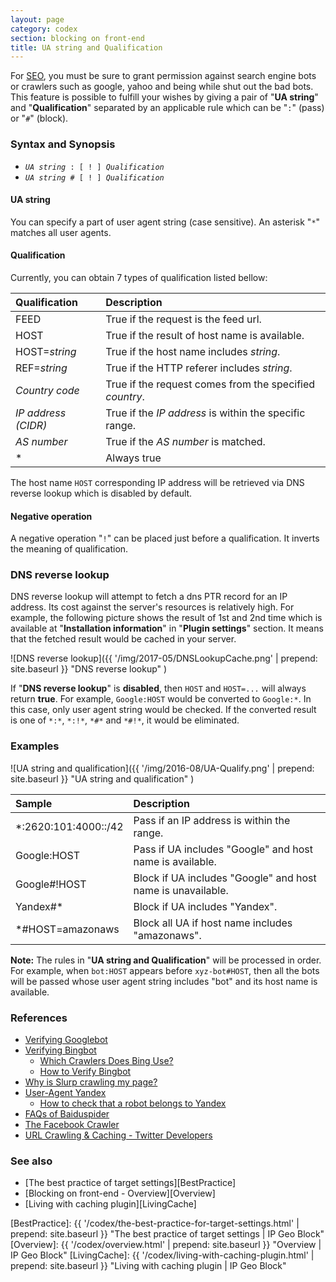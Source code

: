```yaml
---
layout: page
category: codex
section: blocking on front-end
title: UA string and Qualification
---
```


For [SEO][SEO-WIKI], you must be sure to grant permission against search engine 
bots or crawlers such as google, yahoo and being while shut out the bad bots.
This feature is possible to fulfill your wishes by giving a pair of 
"**UA string**" and "**Qualification**" separated by an applicable rule which 
can be "`:`" (pass) or "`#`" (block).

### Syntax and Synopsis ###

* <code><em>UA string</em> : [ ! ] <em>Qualification</em></code>
* <code><em>UA string</em> # [ ! ] <em>Qualification</em></code>

#### UA string ####

You can specify a part of user agent string (case sensitive). An asterisk "`*`"
matches all user agents.

#### Qualification ####

Currently, you can obtain 7 types of qualification listed bellow:

| Qualification       | Description                                            |
|:--------------------|:-------------------------------------------------------|
| FEED                | True if the request is the feed url.                   |
| HOST                | True if the result of host name is available.          |
| HOST=_string_       | True if the host name includes _string_.               |
| REF=_string_        | True if the HTTP referer includes _string_.            |
| _Country code_      | True if the request comes from the specified _country_.|
| _IP address (CIDR)_ | True if the _IP address_ is within the specific range. |
| _AS number_         | True if the _AS number_ is matched.                    |
| *                   | Always true                                            |

The host name `HOST` corresponding IP address will be retrieved via DNS reverse
lookup which is disabled by default.

#### Negative operation ####

A negative operation "`!`" can be placed just before a qualification. It inverts
the meaning of qualification.

### DNS reverse lookup ###

DNS reverse lookup will attempt to fetch a dns PTR record for an IP address.
Its cost against the server's resources is relatively high. For example, the 
following picture shows the result of 1st and 2nd time which is available at 
"**Installation information**" in "**Plugin settings**" section. It means that 
the fetched result would be cached in your server.

![DNS reverse lookup]({{ '/img/2017-05/DNSLookupCache.png' | prepend: site.baseurl }}
 "DNS reverse lookup"
)

If "**DNS reverse lookup**" is **disabled**, then `HOST` and `HOST=...` will 
always return **true**. For example, `Google:HOST` would be converted to 
`Google:*`. In this case, only user agent string would be checked. If the 
converted result is one of `*:*`, `*:!*`, `*#*` and `*#!*`, it would be 
eliminated.

### Examples ###

![UA string and qualification]({{ '/img/2016-08/UA-Qualify.png' | prepend: site.baseurl }}
 "UA string and qualification"
)

| Sample               | Description                                                 |
|:---------------------|:------------------------------------------------------------|
| *:2620:101:4000::/42 | Pass  if an IP address is within the range.                 |
| Google:HOST          | Pass  if UA includes "Google" and host name is available.   |
| Google#!HOST         | Block if UA includes "Google" and host name is unavailable. |
| Yandex#*             | Block if UA includes "Yandex".                              |
| *#HOST=amazonaws     | Block all UA if host name includes "amazonaws".             |

<div class="alert alert-info">
	<strong>Note:</strong> The rules in "<strong>UA string and Qualification</strong>"
	will be processed in order. For example, when <code>bot:HOST</code> appears
	before <code>xyz-bot#HOST</code>, then all the bots will be passed whose
	user agent string includes "bot" and its host name is available.
</div>

### References ###

- [Verifying Googlebot](https://support.google.com/webmasters/answer/80553?hl=en "Verifying Googlebot - Search Console Help")
- [Verifying Bingbot](https://www.bing.com/webmaster/help/how-to-verify-bingbot-3905dc26 "How to Verify Bingbot - Bing Webmaster Tools")
  - [Which Crawlers Does Bing Use?](https://www.bing.com/webmaster/help/which-crawlers-does-bing-use-8c184ec0 "Which Crawlers Does Bing Use? - Bing Webmaster Tools")
  - [How to Verify Bingbot](https://www.bing.com/webmaster/help/how-to-verify-bingbot-3905dc26 "How to Verify Bingbot - Bing Webmaster Tools")
- [Why is Slurp crawling my page?](https://help.yahoo.com/kb/SLN22600.html "Why is Slurp crawling my page? - Yahoo Help - SLN22600")
- [User-Agent Yandex](https://yandex.com/support/search/robots/user-agent.html "User-Agent Yandex - Search - Yandex.Support")
  - [How to check that a robot belongs to Yandex](https://yandex.com/support/webmaster/robot-workings/check-yandex-robots.xml "How to check that a robot belongs to Yandex — Webmaster — Yandex.Support")
- [FAQs of Baiduspider](http://help.baidu.com/question?prod_en=master&class=Baiduspider#title_2 "Baidu customer service center - Master platform")
- [The Facebook Crawler](https://developers.facebook.com/docs/sharing/webmasters/crawler "Facebook Crawler - Sharing - Documentation - Facebook for Developers")
- [URL Crawling &amp; Caching - Twitter Developers](https://dev.twitter.com/cards/getting-started#crawling "Getting Started Guide - Twitter Developers")

### See also ###

- [The best practice of target settings][BestPractice]
- [Blocking on front-end - Overview][Overview]
- [Living with caching plugin][LivingCache]

[IP-Geo-Block]: https://wordpress.org/plugins/ip-geo-block/ "WordPress › IP Geo Block « WordPress Plugins"
[SEO-WIKI]:     https://en.wikipedia.org/wiki/Search_engine_optimization "Search engine optimization - Wikipedia"
[BestPractice]: {{ '/codex/the-best-practice-for-target-settings.html' | prepend: site.baseurl }} "The best practice of target settings | IP Geo Block"
[Overview]:     {{ '/codex/overview.html'                              | prepend: site.baseurl }} "Overview | IP Geo Block"
[LivingCache]:  {{ '/codex/living-with-caching-plugin.html'            | prepend: site.baseurl }} "Living with caching plugin | IP Geo Block"
